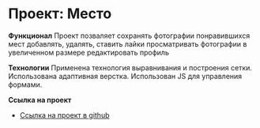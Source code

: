 # Проект: Место

**Функционал**
 Проект позваляет сохранять фотографии понравившихся мест добавлять, удалять, ставить лайки
 просматривать фотографии в увеличенном размере
 редактировать профиль

**Технологии**
 Применена технология выравнивания и построения сетки. Использована адаптивная верстка. Использован JS для управления формами.


**Ссылка на проект**

* [Ссылка на проект в github](https://zhilinivan.github.io/mesto/)
